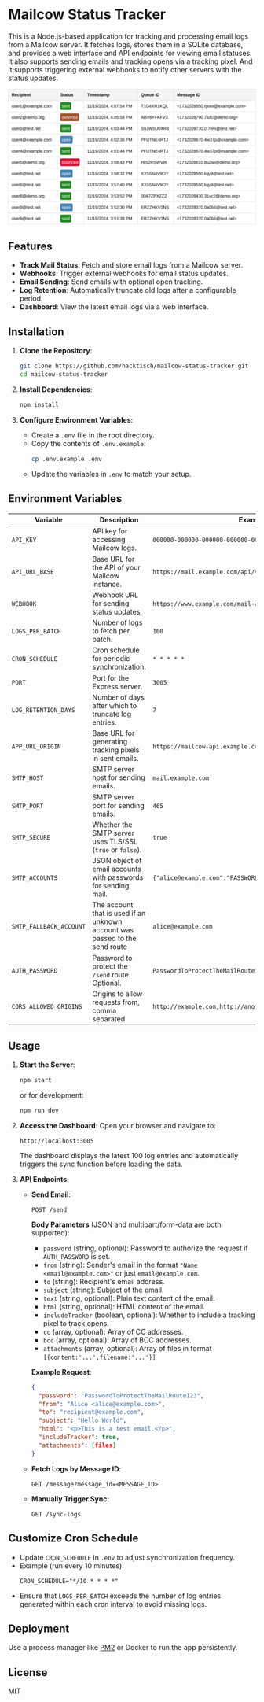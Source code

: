 # Mailcow Status Tracker

This is a Node.js-based application for tracking and processing email logs from a Mailcow server. It fetches logs, stores them in a SQLite database, and provides a web interface and API endpoints for viewing email statuses.\
It also supports sending emails and tracking opens via a tracking pixel. And it supports triggering external webhooks to notify other servers with the status updates.

![Table showing example logs](docs/logs-screenshot.png)

## Features

- **Track Mail Status**: Fetch and store email logs from a Mailcow server.
- **Webhooks**: Trigger external webhooks for email status updates.
- **Email Sending**: Send emails with optional open tracking.
- **Log Retention**: Automatically truncate old logs after a configurable period.
- **Dashboard**: View the latest email logs via a web interface.

## Installation

1. **Clone the Repository**:
   ```bash
   git clone https://github.com/hacktisch/mailcow-status-tracker.git
   cd mailcow-status-tracker
   ```

2. **Install Dependencies**:
   ```bash
   npm install
   ```

3. **Configure Environment Variables**:
   - Create a `.env` file in the root directory.
   - Copy the contents of `.env.example`:
     ```bash
     cp .env.example .env
     ```
   - Update the variables in `.env` to match your setup.

## Environment Variables

| Variable             | Description                                                      | Example Value                                    |
|-----------------------|------------------------------------------------------------------|-------------------------------------------------|
| `API_KEY`            | API key for accessing Mailcow logs.                              | `000000-000000-000000-000000-000000`            |
| `API_URL_BASE`       | Base URL for the API of your Mailcow instance.                   | `https://mail.example.com/api/v1/get/logs/postfix` |
| `WEBHOOK`            | Webhook URL for sending status updates.                         | `https://www.example.com/mail-webhook`          |
| `LOGS_PER_BATCH`     | Number of logs to fetch per batch.                              | `100`                                           |
| `CRON_SCHEDULE`      | Cron schedule for periodic synchronization.                     | `* * * * *`                                     |
| `PORT`               | Port for the Express server.                                    | `3005`                                          |
| `LOG_RETENTION_DAYS` | Number of days after which to truncate log entries.             | `7`                                             |
| `APP_URL_ORIGIN`     | Base URL for generating tracking pixels in sent emails.         | `https://mailcow-api.example.com`               |
| `SMTP_HOST`          | SMTP server host for sending emails.                           | `mail.example.com`                              |
| `SMTP_PORT`          | SMTP server port for sending emails.                           | `465`                                           |
| `SMTP_SECURE`        | Whether the SMTP server uses TLS/SSL (`true` or `false`).       | `true`                                          |
| `SMTP_ACCOUNTS`      | JSON object of email accounts with passwords for sending mail.  | `{"alice@example.com":"PASSWORD1","bob@example.com":"PASSWORD2"}` |
| `SMTP_FALLBACK_ACCOUNT`      | The account that is used if an unknown account was passed to the send route | `alice@example.com` |
| `AUTH_PASSWORD`      | Password to protect the `/send` route. Optional.                | `PasswordToProtectTheMailRoute123`              |
| `CORS_ALLOWED_ORIGINS`      | Origins to allow requests from, comma separated                | `http://example.com,http://another-example.com`              |

## Usage

1. **Start the Server**:
   ```bash
   npm start
   ```
   or for development:
   ```bash
   npm run dev
   ```

2. **Access the Dashboard**:
   Open your browser and navigate to:
   ```
   http://localhost:3005
   ```
   The dashboard displays the latest 100 log entries and automatically triggers the sync function before loading the data.

3. **API Endpoints**:

   - **Send Email**:
     ```http
     POST /send
     ```
     **Body Parameters** (JSON and multipart/form-data are both supported):
     - `password` (string, optional): Password to authorize the request if `AUTH_PASSWORD` is set.
     - `from` (string): Sender's email in the format `"Name <email@example.com>"` or just `email@example.com`.
     - `to` (string): Recipient's email address.
     - `subject` (string): Subject of the email.
     - `text` (string, optional): Plain text content of the email.
     - `html` (string, optional): HTML content of the email.
     - `includeTracker` (boolean, optional): Whether to include a tracking pixel to track opens.
     - `cc` (array, optional): Array of CC addresses.
     - `bcc` (array, optional): Array of BCC addresses.
     - `attachments` (array, optional): Array of files in format `[{content:'...',filename:'...'}]`

     **Example Request**:
     ```json
     {
       "password": "PasswordToProtectTheMailRoute123",
       "from": "Alice <alice@example.com>",
       "to": "recipient@example.com",
       "subject": "Hello World",
       "html": "<p>This is a test email.</p>",
       "includeTracker": true,
       "attachments": [files]
     }
     ```

   - **Fetch Logs by Message ID**:
     ```http
     GET /message?message_id=<MESSAGE_ID>
     ```

   - **Manually Trigger Sync**:
     ```http
     GET /sync-logs
     ```

## Customize Cron Schedule

- Update `CRON_SCHEDULE` in `.env` to adjust synchronization frequency.
- Example (run every 10 minutes):
  ```plaintext
  CRON_SCHEDULE="*/10 * * * *"
  ```
- Ensure that `LOGS_PER_BATCH` exceeds the number of log entries generated within each cron interval to avoid missing logs.

## Deployment

Use a process manager like [PM2](https://pm2.keymetrics.io/) or Docker to run the app persistently.

## License

MIT